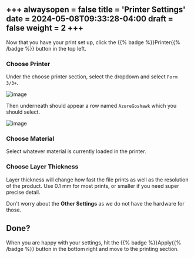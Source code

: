 +++
alwaysopen = false
title = 'Printer Settings'
date = 2024-05-08T09:33:28-04:00
draft = false
weight = 2
+++
---

Now that you have your print set up, click the {{% badge %}}Printer{{% /badge %}} button in the top left.

### Choose Printer

Under the choose printer section, select the dropdown and select `Form 3/3+`.

![image](/images/28.PNG)

Then underneath should appear a row named `AzureGoshawk` which you should select.

![image](/images/29.PNG)

### Choose Material

Select whatever material is currently loaded in the printer.

### Choose Layer Thickness

Layer thickness will change how fast the file prints as well as the resolution of the product. Use 0.1 mm for most prints, or smaller if you need super precise detail.

Don't worry about the **Other Settings** as we do not have the hardware for those.

## Done?

When you are happy with your settings, hit the {{% badge %}}Apply{{% /badge %}} button in the bottom right and move to the printing section.
